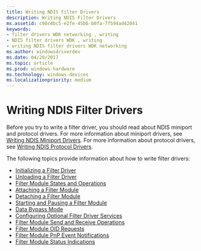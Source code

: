 ```yaml
---
title: Writing NDIS Filter Drivers
description: Writing NDIS Filter Drivers
ms.assetid: c98c4bc5-e2fe-45b6-b0fa-7f594ad42041
keywords:
- filter drivers WDK networking , writing
- NDIS filter drivers WDK , writing
- writing NDIS filter drivers WDK networking
ms.author: windowsdriverdev
ms.date: 04/20/2017
ms.topic: article
ms.prod: windows-hardware
ms.technology: windows-devices
ms.localizationpriority: medium
---
```


# Writing NDIS Filter Drivers





Before you try to write a filter driver, you should read about NDIS miniport and protocol drivers. For more information about miniport drivers, see [Writing NDIS Miniport Drivers](writing-ndis-miniport-drivers.md). For more information about protocol drivers, see [Writing NDIS Protocol Drivers](writing-ndis-protocol-drivers.md).

The following topics provide information about how to write filter drivers:

-   [Initializing a Filter Driver](initializing-a-filter-driver.md)
-   [Unloading a Filter Driver](unloading-a-filter-driver.md)
-   [Filter Module States and Operations](filter-module-states-and-operations.md)
-   [Attaching a Filter Module](attaching-a-filter-module.md)
-   [Detaching a Filter Module](detaching-a-filter-module.md)
-   [Starting and Pausing a Filter Module](starting-and-pausing-a-filter-module.md)
-   [Data Bypass Mode](data-bypass-mode.md)
-   [Configuring Optional Filter Driver Services](configuring-optional-filter-driver-services.md)
-   [Filter Module Send and Receive Operations](filter-module-send-and-receive-operations.md)
-   [Filter Module OID Requests](filter-module-oid-requests.md)
-   [Filter Module PnP Event Notifications](filter-module-pnp-event-notifications.md)
-   [Filter Module Status Indications](filter-module-status-indications.md)

 

 





